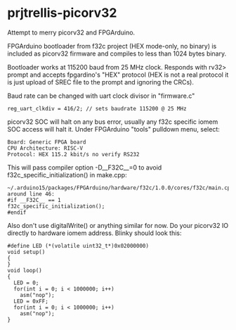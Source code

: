 # prjtrellis-picorv32

Attempt to merry picorv32 and FPGArduino.

FPGArduino bootloader from f32c project (HEX mode-only, no binary)
is included as picorv32 firmware and compiles to less than 1024 bytes
binary.

Bootloader works at 115200 baud from 25 MHz clock.
Responds with rv32> prompt and accepts fpgardino's
"HEX" protocol (HEX is not a real protocol it is just
upload of SREC file to the prompt and ignoring the CRCs).

Baud rate can be changed with uart clock divisor in "firmware.c"

    reg_uart_clkdiv = 416/2; // sets baudrate 115200 @ 25 MHz

picorv32 SOC will halt on any bus error, usually any f32c specific
iomem SOC access will halt it. Under FPGArduino "tools" pulldown menu,
select:

    Board: Generic FPGA board
    CPU Architecture: RISC-V
    Protocol: HEX 115.2 kbit/s no verify RS232

This will pass compiler option -D__F32C__=0 to avoid
f32c_specific_initialization() in make.cpp:

    ~/.arduino15/packages/FPGArduino/hardware/f32c/1.0.0/cores/f32c/main.cpp
    around line 46:
    #if __F32C__ == 1
    f32c_specific_initialization();
    #endif

Also don't use digitalWrite() or anything similar for now.
Do your picorv32 IO directly to hardware iomem address.
Blinky should look this:

    #define LED (*(volatile uint32_t*)0x02000000)
    void setup()
    {
    }
    void loop()
    {
      LED = 0;
      for(int i = 0; i < 1000000; i++)
        asm("nop");
      LED = 0xFF;
      for(int i = 0; i < 1000000; i++)
        asm("nop");
    }


